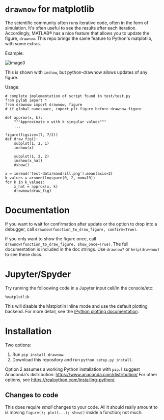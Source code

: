 <!--XXX: UPDATE WITH-->
<!--python setup.py build-->
<!--python setup.py sdist upload-->

`drawnow` for matplotlib
========================

The scientific community often runs iterative code, often in the form of
simulation. It's often useful to see the results after each iteration.
Accordingly, MATLAB® has a nice feature that allows you to update the
figure, `drawnow`. This repo brings the same feature to Python's
matplotlib, with some extras.

Example:

![image0](test-data/test.gif)

This is shown with `imshow`, but python-drawnow allows updates of any
figure.

Usage:

``` {.sourceCode .python}
# complete implementation of script found in test/test.py
from pylab import *
from drawnow import drawnow, figure
# if global namespace, import plt.figure before drawnow.figure

def approx(x, k):
    """Approximate x with k singular values"""
    ...

figure(figsize=(7, 7/2))
def draw_fig():
    subplot(1, 2, 1)
    imshow(x)

    subplot(1, 2, 2)
    imshow(x_hat)
    #show()

x = imread('test-data/mandrill.png').mean(axis=2)
k_values = around(logspace(0, 2, num=10))
for k in k_values:
    x_hat = approx(x, k)
    drawnow(draw_fig)
```

Documentation
=============

If you want to wait for confirmation after update or the option to drop
into a debugger, call `drawnow(function_to_draw_figure, confirm=True)`.

If you only want to show the figure once, call
`drawnow(function_to_draw_figure, show_once=True)`. The full
documentation is included in the doc strings. Use `drawnow?` or
`help(drawnow)` to see these docs.

Jupyter/Spyder
==============

Try running the folloowing code in a Jupyter input cell/in the
console/etc:

``` {.sourceCode .}
%matplotlib
```

This will disable the Matplotlin inline mode and use the default
plotting backend. For more detail, see the [IPython plotting
documentation](https://ipython.readthedocs.io/en/stable/interactive/plotting.html#id1).

Installation
============

Two options:

1.  Run `pip install drawnow`.
2.  Download this repository and run `python setup.py install`.

Option 2 assumes a working Python installation with `pip`. I suggest
Anaconda's distribution: <https://www.anaconda.com/distribution/> For
other options, see <https://realpython.com/installing-python/>.

Changes to code
---------------

This does require *small* changes to your code. All it should really
amount to is moving `figure(); plot(...); show()` inside a function; not
much.
